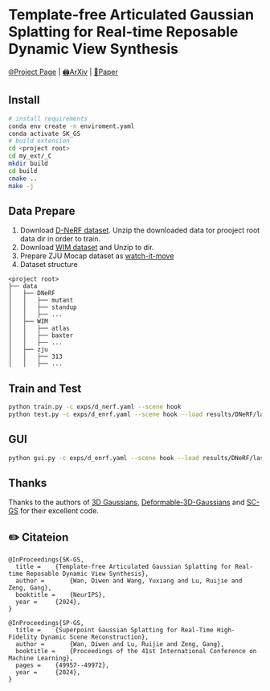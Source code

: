# Template-free Articulated Gaussian Splatting for Real-time Reposable Dynamic View Synthesis

[🌐Project Page](https://dnvtmf.github.io/SK_GS) | [🖨️ArXiv](https://arxiv.org/pdf/2412.05570) | [📰Paper](https://openreview.net/pdf?id=vcGEV6m5m2)

## Install

```bash 
# install requirements
conda env create -n enviroment.yaml
conda activate SK_GS
# build extension
cd <project root>
cd my_ext/_C
mkdir build
cd build
cmake ..
make -j
```

## Data Prepare

1. Download [D-NeRF dataset](https://github.com/albertpumarola/D-NeRF). Unzip the downloaded data tor prooject root data
   dir in order to train.
2. Download [WIM dataset](https://github.com/NVlabs/watch-it-move) and Unzip to <data> dir.
3. Prepare ZJU Mocap dataset as [watch-it-move](https://github.com/NVlabs/watch-it-move)
4. Dataset structure

```text
<project root>
├── data
│   ├── DNeRF  
│   │   ├── mutant
│   │   ├── standup 
│   │   ├── ...
│   ├── WIM  
│   │   ├── atlas
│   │   ├── baxter 
│   │   ├── ...
│   ├── zju  
│   │   ├── 313
│   │   ├── ...
```

## Train and Test

``` bash
python train.py -c exps/d_nerf.yaml --scene hook
python test.py -c exps/d_enrf.yaml --scene hook --load results/DNeRF/last.pth
```

## GUI

```bash
python gui.py -c exps/d_enrf.yaml --scene hook --load results/DNeRF/last.pth
```

## Thanks

Thanks to the authors
of [3D Gaussians](https://repo-sam.inria.fr/fungraph/3d-gaussian-splatting/), [Deformable-3D-Gaussians](https://github.com/ingra14m/Deformable-3D-Gaussians)
and  [SC-GS](https://github.com/yihua7/SC-GS) for their excellent code.

## ✏️ Citateion

```text
@InProceedings{SK-GS,
  title = 	 {Template-free Articulated Gaussian Splatting for Real-time Reposable Dynamic View Synthesis},
  author =       {Wan, Diwen and Wang, Yuxiang and Lu, Ruijie and Zeng, Gang},
  booktitle = 	 {NeurIPS},
  year = 	 {2024},
}
```

```text
@InProceedings{SP-GS,
  title = 	 {Superpoint Gaussian Splatting for Real-Time High-Fidelity Dynamic Scene Reconstruction},
  author =       {Wan, Diwen and Lu, Ruijie and Zeng, Gang},
  booktitle = 	 {Proceedings of the 41st International Conference on Machine Learning},
  pages = 	 {49957--49972},
  year = 	 {2024},
}
```
